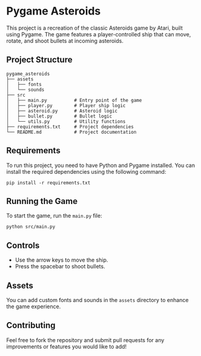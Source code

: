 # Pygame Asteroids

This project is a recreation of the classic Asteroids game by Atari, built using Pygame. The game features a player-controlled ship that can move, rotate, and shoot bullets at incoming asteroids.

## Project Structure

```
pygame_asteroids
├── assets
│   ├── fonts
│   └── sounds
├── src
│   ├── main.py          # Entry point of the game
│   ├── player.py        # Player ship logic
│   ├── asteroid.py      # Asteroid logic
│   ├── bullet.py        # Bullet logic
│   └── utils.py         # Utility functions
├── requirements.txt     # Project dependencies
└── README.md            # Project documentation
```

## Requirements

To run this project, you need to have Python and Pygame installed. You can install the required dependencies using the following command:

```
pip install -r requirements.txt
```

## Running the Game

To start the game, run the `main.py` file:

```
python src/main.py
```

## Controls

- Use the arrow keys to move the ship.
- Press the spacebar to shoot bullets.

## Assets

You can add custom fonts and sounds in the `assets` directory to enhance the game experience.

## Contributing

Feel free to fork the repository and submit pull requests for any improvements or features you would like to add!